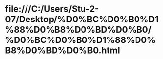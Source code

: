 # file:///C:/Users/Stu-2-07/Desktop/%D0%BC%D0%B0%D1%88%D0%B8%D0%BD%D0%B0/%D0%BC%D0%B0%D1%88%D0%B8%D0%BD%D0%B0.html
